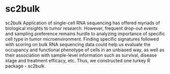 # sc2bulk
sc2bulk
Application of single-cell RNA sequencing has offered myriads of biological insights to tumor research. However, frequent drop-out events and sampling preference remains hurdle to analyzing importance of specific cell type in tumor microenvironment. Finding specific signatures followed with scoring on bulk RNA sequencing data could help us evaluate the occupancy and functional phenotype of cells in an unbiased way, as well as their association with sample-level information such as survival, disease stage and treatment efficacy, etc. Thus, we constructed one turkey R package - sc2bulk.
